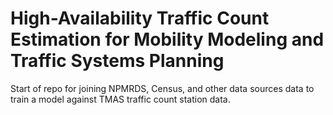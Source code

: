 # High-Availability Traffic Count Estimation for Mobility Modeling and Traffic Systems Planning

Start of repo for joining NPMRDS, Census, and other data sources data to train a model against TMAS traffic count station data.



